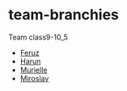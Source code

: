 # team-branchies

Team class9-10_5

- [Feruz](https://github.com/HackYourFutureBelgium/class-9-10/blob/master/student-bios/Feruzteame.md)
- [Harun](harun.md)
- [Murielle](murielle.md)
- [Miroslav](miroslav.md)

